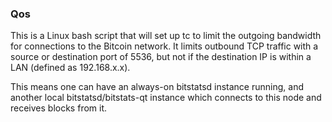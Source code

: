 ### Qos ###

This is a Linux bash script that will set up tc to limit the outgoing bandwidth for connections to the Bitcoin network. It limits outbound TCP traffic with a source or destination port of 5536, but not if the destination IP is within a LAN (defined as 192.168.x.x).

This means one can have an always-on bitstatsd instance running, and another local bitstatsd/bitstats-qt instance which connects to this node and receives blocks from it.
